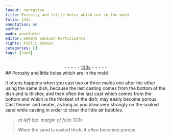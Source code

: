 ```yaml
---
layout: narrative
title: Porosity and little holes which are in the mold
folio: 133v
annotation: no
author:
mode: annotated
editor: GR8975 Seminar Participants
rights: Public Domain
categories: []
tags: [sand]
---
```


 <div class="folio" align="center">- - - - - <a href="http://gallica.bnf.fr/ark:/12148/btv1b10500001g/f272.image" target="_blank">133v</a> - - - - - </div> 
## Porosity and little holes which are in the mold 

 
 It oftens happens when you cast two or three molds one after the other using the same <span class="tool">dish</span>, because the last casting comes from the bottom of the <span class="tool">dish</span> and is thicker, and then often the last cast which comes from the bottom and which is the thickest of the <span class="tool">dish</span>, may easily become porous. Cast thinner and neater, as long as you blow very strongly on the soaked <span class="material">sand</span> while casting in order to clear the little air bubbles. 
 
> *at left top  margin of folio 133v*
> 
>  When the <span class="material">sand</span> is casted thick, it often becomes porous 
 